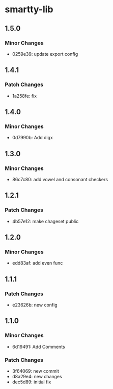 # smartty-lib

## 1.5.0

### Minor Changes

- 0259e39: update export config

## 1.4.1

### Patch Changes

- 1a258fe: fix

## 1.4.0

### Minor Changes

- 0d7990b: Add digx

## 1.3.0

### Minor Changes

- 86c7c80: add vowel and consonant checkers

## 1.2.1

### Patch Changes

- 4b57e12: make chageset public

## 1.2.0

### Minor Changes

- edd83af: add even func

## 1.1.1

### Patch Changes

- e23626b: new config

## 1.1.0

### Minor Changes

- 6d19491: Add Comments

### Patch Changes

- 3f64069: new commit
- d8a29e4: new changes
- dec5d89: initial fix
